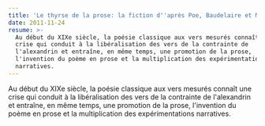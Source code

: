```yaml
---
title: 'Le thyrse de la prose: la fiction d''après Poe, Baudelaire et Mallarmé'
date: 2011-11-24
resume: >-
  Au début du XIXe siècle, la poésie classique aux vers mesurés connaît une
  crise qui conduit à la libéralisation des vers de la contrainte de
  l'alexandrin et entraîne, en même temps, une promotion de la prose,
  l'invention du poème en prose et la multiplication des expérimentations
  narratives.
---
```


Au début du XIXe siècle, la poésie classique aux vers mesurés connaît une crise qui conduit à la libéralisation des vers de la contrainte de l'alexandrin et entraîne, en même temps, une promotion de la prose, l'invention du poème en prose et la multiplication des expérimentations narratives.
